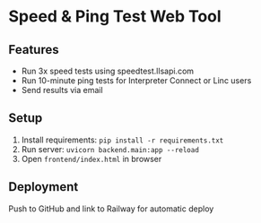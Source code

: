 # Speed & Ping Test Web Tool

## Features
- Run 3x speed tests using speedtest.llsapi.com
- Run 10-minute ping tests for Interpreter Connect or Linc users
- Send results via email

## Setup
1. Install requirements: `pip install -r requirements.txt`
2. Run server: `uvicorn backend.main:app --reload`
3. Open `frontend/index.html` in browser

## Deployment
Push to GitHub and link to Railway for automatic deploy
